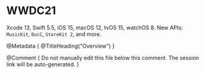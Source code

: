 # WWDC21

Xcode 13, Swift 5.5, iOS 15, macOS 12, tvOS 15, watchOS 8.
New APIs: ``MusicKit``, ``DocC``, ``StoreKit 2``, and more. 

@Metadata {
   @TitleHeading("Overview")
}

@Comment { Do not manually edit this file below this comment. The session link will be auto-generated. }

